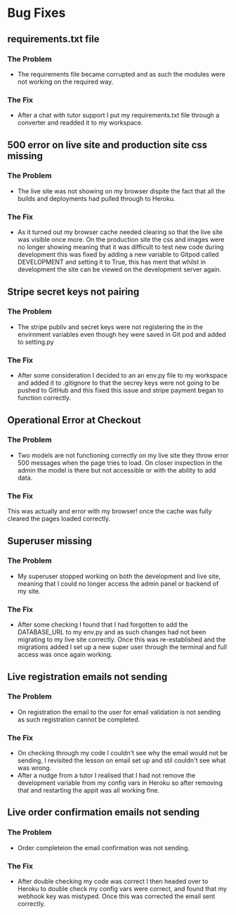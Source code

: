 # Bug Fixes

## requirements.txt file
### The Problem
* The requirements file became corrupted and as such the modules were not working on the required way. 
### The Fix
* After a chat with tutor support I put my requirements.txt file through a converter and readded it to my workspace.

## 500 error on live site and production site css missing
### The Problem
* The live site was not showing on my browser dispite the fact that all the builds and deployments had pulled through to Heroku.
### The Fix
* As it turned out my browser cache needed clearing so that the live site was visible once more.
On the production site the css and images were no longer showing meaning that it was difficult to test new code during development this was fixed by adding a new variable to Gitpod called DEVELOPMENT and setting it to True, this has ment that whilst in development the site can be viewed on the development server again.

## Stripe secret keys not pairing
### The Problem
* The stripe publiv and secret keys were not registering the in the envirnment variables even though hey were saved in Git pod and added to setting.py

### The Fix
* After some consideration I decided to an an env.py file to my workspace and added it to .gitignore to that the secrey keys were not going to be pushed to GitHub and this fixed this issue and stripe payment began to function correctly.

## Operational Error at Checkout
### The Problem
* Two models are not functioning correctly on my live site they throw error 500 messages when the page tries to load. On closer inspection in the admin the model is there but not accessible or with the ability to add data.
### The Fix
This was actually and error with my browser! once the cache was fully cleared the pages loaded correctly.

## Superuser missing
### The Problem
* My superuser stopped working on both the development and live site, meaning that I could no longer access the admin panel or backend of my site.

### The Fix
* After some checking I found that I had forgotten to add the DATABASE_URL to my env.py and as such changes had not been migrating to my live site correctly. Once this was re-established and the migrations added I set up a new super user through the terminal and full access was once again working.

## Live registration emails not sending
### The Problem
* On registration the email to the user for email validation is not sending as such registration cannot be completed.
### The Fix
* On checking through my code I couldn't see why the email would not be sending, I revisited the lesson on email set up and stil couldn't see what was wrong.
* After a nudge from a tutor I realised that I had not remove the development variable from my config vars in Heroku so after removing that and restarting the appit was all working fine.

## Live order confirmation emails not sending
### The Problem
* Order completeion the email confirmation was not sending.
### The Fix
* After double checking my code was correct I then headed over to Heroku to double check my config vars were correct, and found that my webhook key was mistyped. Once this was corrected the email sent correctly.